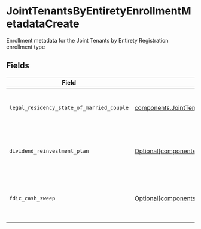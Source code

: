 # JointTenantsByEntiretyEnrollmentMetadataCreate

Enrollment metadata for the Joint Tenants by Entirety Registration enrollment type


## Fields

| Field                                                                                                                                                                                                      | Type                                                                                                                                                                                                       | Required                                                                                                                                                                                                   | Description                                                                                                                                                                                                | Example                                                                                                                                                                                                    |
| ---------------------------------------------------------------------------------------------------------------------------------------------------------------------------------------------------------- | ---------------------------------------------------------------------------------------------------------------------------------------------------------------------------------------------------------- | ---------------------------------------------------------------------------------------------------------------------------------------------------------------------------------------------------------- | ---------------------------------------------------------------------------------------------------------------------------------------------------------------------------------------------------------- | ---------------------------------------------------------------------------------------------------------------------------------------------------------------------------------------------------------- |
| `legal_residency_state_of_married_couple`                                                                                                                                                                  | [components.JointTenantsByEntiretyEnrollmentMetadataCreateLegalResidencyStateOfMarriedCouple](../../models/components/jointtenantsbyentiretyenrollmentmetadatacreatelegalresidencystateofmarriedcouple.md) | :heavy_check_mark:                                                                                                                                                                                         | The legal residency state of a married couple                                                                                                                                                              | TX                                                                                                                                                                                                         |
| `dividend_reinvestment_plan`                                                                                                                                                                               | [Optional[components.JointTenantsByEntiretyEnrollmentMetadataCreateDividendReinvestmentPlan]](../../models/components/jointtenantsbyentiretyenrollmentmetadatacreatedividendreinvestmentplan.md)           | :heavy_minus_sign:                                                                                                                                                                                         | Option to auto-enroll in Dividend Reinvestment; defaults to true                                                                                                                                           | DIVIDEND_REINVESTMENT_ENROLL                                                                                                                                                                               |
| `fdic_cash_sweep`                                                                                                                                                                                          | [Optional[components.JointTenantsByEntiretyEnrollmentMetadataCreateFdicCashSweep]](../../models/components/jointtenantsbyentiretyenrollmentmetadatacreatefdiccashsweep.md)                                 | :heavy_minus_sign:                                                                                                                                                                                         | Option to auto-enroll in FDIC cash sweep; defaults to true                                                                                                                                                 | FDIC_CASH_SWEEP_ENROLL                                                                                                                                                                                     |